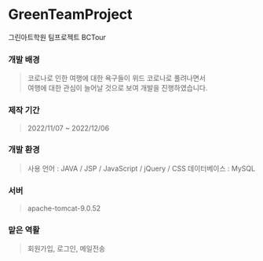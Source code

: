 # GreenTeamProject
그린아트학원 팀프로젝트
BCTour

### 개발 배경
> 코로나로 인한 여행에 대한 욕구들이 위드 코로나로 풀려나면서  
 여행에 대한 관심이 늘어날 것으로 보여 개발을 진행하였습니다.

### 제작 기간
> 2022/11/07 ~ 2022/12/06

### 개발 환경
> 사용 언어 : JAVA / JSP / JavaScript / jQuery / CSS
 데이터베이스 : MySQL

### 서버
> apache-tomcat-9.0.52

### 맡은 역활
> 회원가입, 로그인, 메일전송
